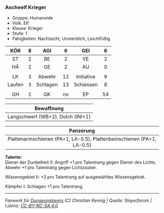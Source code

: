 ### Ascheelf Krieger

- Gruppe: Humanoide
- Volk: Elf
- Klasse: Krieger
- Stufe: 1
- Fähigkeiten: Nachtsicht, Unsterblich, Leichtfüßig

|  KÖR   |  8  |   AGI    |  6  |    GEI     |  6  |
| :----: | :-: | :------: | :-: | :--------: | :-: |
|   ST   |  2  |    BE    |  2  |     VE     |  2  |
|   HÄ   |  2  |    GE    |  2  |     AU     |  0  |
|        |     |          |     |            |     |
|   LK   |  3  |  Abwehr  | 12  | Initiative |  9  |
| Laufen |  3  | Schlagen | 13  | Schiessen  |  8  |
|        |     |          |     |            |     |
|   GH   |  1  |    GK    | no  |     EP     | 54  |

|            Bewaffnung             |
| :-------------------------------: |
| Langschwert (WB+2), Dolch (INI+1) |

|                               Panzerung                               |
| :-------------------------------------------------------------------: |
| Plattenarmschienen (PA+1, LA-0.5), Plattenbeinschienen (PA+1, LA-0.5) |

**Talente:**  
Diener der Dunkelheit II: Angriff +1 pro Talentrang gegen Diener des Lichts. Abwehr +1 pro Talentrang gegen Lichtzauber.

Wissensgebiet II: +3 pro Talentrang auf ausgewähltes Wissensgebiet.

Kämpfer I: Schlagen +1 pro Talentrang.

---

_Fanwerk für [Dungeonslayers](https://www.dungeonslayers.net/) (C) Christian Kennig | Quelle: Slayerforum | Lizenz: [CC-BY-NC-SA 4.0](https://creativecommons.org/licenses/by-nc-sa/4.0/deed.de)_
